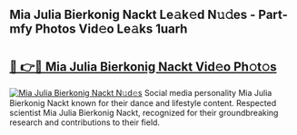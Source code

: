 ## Mia Julia Bierkonig Nackt Le𝚊k𝚎d N𝚞𝚍es - Part-mfy Photos Vid𝚎o Le𝚊ks 1uarh

# <h2><a href="http://fb1tij.evod.top/?m=Mia+Julia+Bierkonig+Nackt">🔗 👉🔴 Mia Julia Bierkonig Nackt Vid𝚎o Ph𝚘t𝚘s</a></h2>

[![Mia Julia Bierkonig Nackt N𝚞d𝚎s](https://i.imgur.com/8V9OHl7.gif)](http://fb1tij.evod.top/?m=Mia+Julia+Bierkonig+Nackt)
Social media personality Mia Julia Bierkonig Nackt known for their dance and lifestyle content. Respected scientist Mia Julia Bierkonig Nackt, recognized for their groundbreaking research and contributions to their field. 
